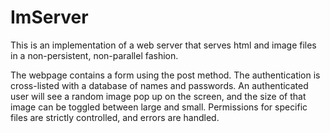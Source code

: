 # ImServer
This is an implementation of a web server that serves html and image files in a non-persistent, non-parallel fashion.


The webpage contains a form using the post method. The authentication is cross-listed with a database of names and
passwords. An authenticated user will see a random image pop up on the screen, and the size of that image can be toggled
between large and small. Permissions for specific files are strictly controlled, and errors are handled.
